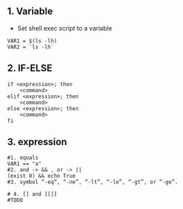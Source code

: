 ## 1. Variable
- Set shell exec script to a variable
```
VAR1 = $(ls -lh)
VAR2 = `ls -lh`
```

## 2. IF-ELSE
```
if <expression>; then
    <command>
elif <expression>; then
    <command>
else <expression>; then
    <command>
fi

```

## 3. expression 
```shell
#1. equals
VAR1 == "a"
#2. and -> && , or -> ||
(exist 0) && echo True
#3. symbol “-eq”, “-ne”, “-lt”, “-le”, “-gt”, or “-ge”.

# 4. [] and [[]]
#TODO 
```